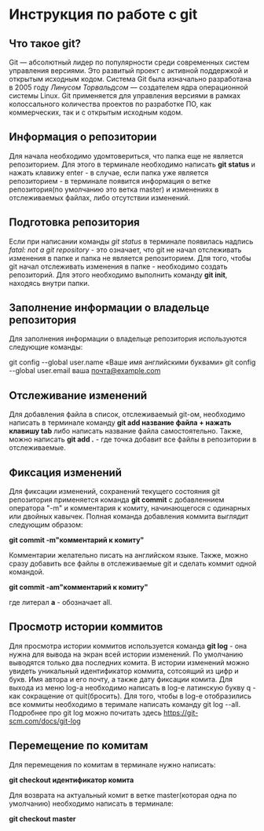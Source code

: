 # Инструкция по работе с git

## Что такое git?

Git — абсолютный лидер по популярности среди современных систем управления версиями. Это развитый проект с активной поддержкой и открытым исходным кодом. Система Git была изначально разработана в 2005 году *Линусом Торвальдсом* — создателем ядра операционной системы Linux. Git применяется для управления версиями в рамках колоссального количества проектов по разработке ПО, как коммерческих, так и с открытым исходным кодом.

## Информация о репозитории

Для начала необходимо удомтовериться, что папка еще не является репозиторием. Для этого в терминале необходимо написать **git status** и нажать клавижу enter - в случае, если папка уже является репозиторием - в терминале появится информация о ветке репозитория(по умолчанию это ветка master) и изменениях в отслеживаемых файлах, либо отсутствии изменений.


## Подготовка репозитория

Если при написании команды *git status* в терминале появилась надпись *fatal: not a git repository* - это означает, что git не начал отслеживать изменения в папке и папка не является репозиторием.
Для того, чтобы git начал отслеживать изменения в папке - необходимо создать репозиторий. Для этого необходимо выполнить команду **git init**, находясь внутри папки.

## Заполнение информации о владельце репозитория

Для заполнения информации о владельце репозитория используются следующие команды:

 git config --global user.name «Ваше имя английскими буквами»
 git config --global user.email ваша почта@example.com 

## Отслеживание изменений 

Для добавления файла в список, отслеживаемый git-ом, необходимо написать в терминале команду **git add название файла + нажать клавишу tab** либо написать название файла самостоятельно. Также, можно написать **git add .** - где точка добавит все файлы в репозитории в отслеживаемые.

## Фиксация изменений

Для фиксации изменений, сохранений текущего состояния git репозитория применяется команда **git commit** с добавленнием оператора "-m" и комментария к комиту, начинающегося с одинарных или двойных кавычек. Полная команда добавления коммита выглядит следующим образом: 

**git commit -m"комментарий к комиту"**

Комментарии желательно писать на английском языке.
Также, можно сразу добавить все файлы в отслеживаемые git и сделать коммит одной командой. 

**git commit -am"комментарий к комиту"**

где литерал **a** - обозначает all. 

## Просмотр истории коммитов

Для просмотра истории коммитов используется команда **git log** - она нужна для вывода на экран всей истории изменений. По умолчанию выводятся только два последних комита. В истории изменений можно увидеть уникальный идентификатор коммита, сотсоящий из цифр и букв. Имя автора и его почту, а также дату фиксации комита. Для выхода из меню log-а необходимо написать в log-е латинскую букву q - как сокращение от quit(бросить). Для того, чтобы в log-е отобразились все коммиты необходимо в теримале написать команду git log --all. Подробнее про git log можно почитать здесь https://git-scm.com/docs/git-log

## Перемещение по комитам

Для перемещения по комитам в терминале нужно написать:

**git checkout идентификатор комита**

Для возврата на актуальный комит в ветке master(которая одна по умолчанию) необходимо написать в терминале:

**git checkout master** 
